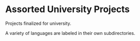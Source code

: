 # Assorted University Projects
Projects finalized for university.

A variety of languages are labeled in their own subdirectories.
